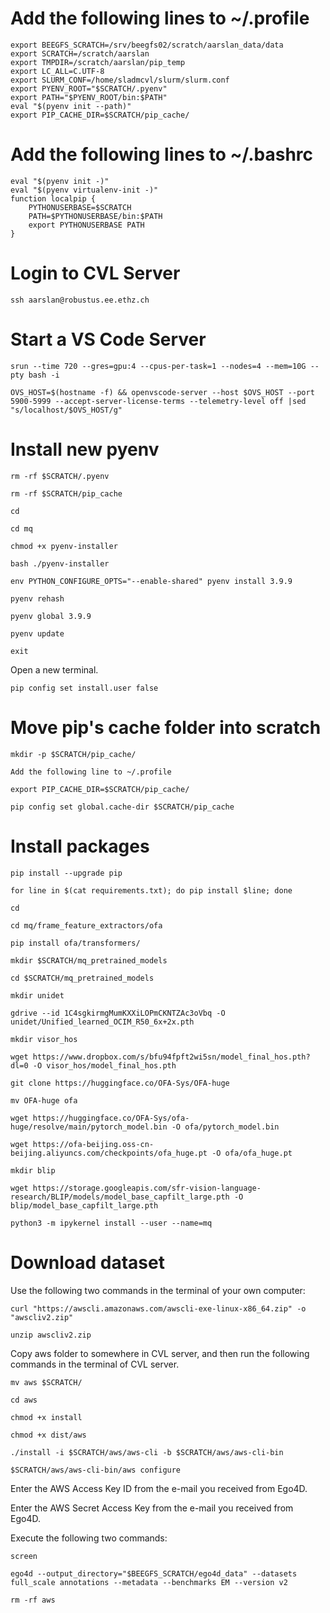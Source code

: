 # Add the following lines to ~/.profile

```
export BEEGFS_SCRATCH=/srv/beegfs02/scratch/aarslan_data/data
export SCRATCH=/scratch/aarslan
export TMPDIR=/scratch/aarslan/pip_temp
export LC_ALL=C.UTF-8
export SLURM_CONF=/home/sladmcvl/slurm/slurm.conf
export PYENV_ROOT="$SCRATCH/.pyenv"
export PATH="$PYENV_ROOT/bin:$PATH"
eval "$(pyenv init --path)"
export PIP_CACHE_DIR=$SCRATCH/pip_cache/
```

# Add the following lines to ~/.bashrc

```
eval "$(pyenv init -)"
eval "$(pyenv virtualenv-init -)"
function localpip {
    PYTHONUSERBASE=$SCRATCH
    PATH=$PYTHONUSERBASE/bin:$PATH
    export PYTHONUSERBASE PATH
}
```

# Login to CVL Server

```
ssh aarslan@robustus.ee.ethz.ch
```

# Start a VS Code Server

```
srun --time 720 --gres=gpu:4 --cpus-per-task=1 --nodes=4 --mem=10G --pty bash -i

OVS_HOST=$(hostname -f) && openvscode-server --host $OVS_HOST --port 5900-5999 --accept-server-license-terms --telemetry-level off |sed "s/localhost/$OVS_HOST/g"
```

# Install new pyenv

```
rm -rf $SCRATCH/.pyenv

rm -rf $SCRATCH/pip_cache

cd

cd mq

chmod +x pyenv-installer

bash ./pyenv-installer

env PYTHON_CONFIGURE_OPTS="--enable-shared" pyenv install 3.9.9

pyenv rehash

pyenv global 3.9.9

pyenv update

exit

```

Open a new terminal.


```
pip config set install.user false
```

# Move pip's cache folder into scratch

```
mkdir -p $SCRATCH/pip_cache/

Add the following line to ~/.profile

export PIP_CACHE_DIR=$SCRATCH/pip_cache/

pip config set global.cache-dir $SCRATCH/pip_cache
```

# Install packages

```
pip install --upgrade pip

for line in $(cat requirements.txt); do pip install $line; done

cd

cd mq/frame_feature_extractors/ofa

pip install ofa/transformers/

mkdir $SCRATCH/mq_pretrained_models

cd $SCRATCH/mq_pretrained_models

mkdir unidet

gdrive --id 1C4sgkirmgMumKXXiLOPmCKNTZAc3oVbq -O unidet/Unified_learned_OCIM_R50_6x+2x.pth

mkdir visor_hos

wget https://www.dropbox.com/s/bfu94fpft2wi5sn/model_final_hos.pth?dl=0 -O visor_hos/model_final_hos.pth

git clone https://huggingface.co/OFA-Sys/OFA-huge

mv OFA-huge ofa

wget https://huggingface.co/OFA-Sys/ofa-huge/resolve/main/pytorch_model.bin -O ofa/pytorch_model.bin

wget https://ofa-beijing.oss-cn-beijing.aliyuncs.com/checkpoints/ofa_huge.pt -O ofa/ofa_huge.pt

mkdir blip

wget https://storage.googleapis.com/sfr-vision-language-research/BLIP/models/model_base_capfilt_large.pth -O blip/model_base_capfilt_large.pth

python3 -m ipykernel install --user --name=mq
```

# Download dataset

Use the following two commands in the terminal of your own computer:

```
curl "https://awscli.amazonaws.com/awscli-exe-linux-x86_64.zip" -o "awscliv2.zip"

unzip awscliv2.zip
```

Copy aws folder to somewhere in CVL server, and then run the following commands in the terminal of CVL server.

```
mv aws $SCRATCH/

cd aws

chmod +x install

chmod +x dist/aws

./install -i $SCRATCH/aws/aws-cli -b $SCRATCH/aws/aws-cli-bin

$SCRATCH/aws/aws-cli-bin/aws configure
```

Enter the AWS Access Key ID from the e-mail you received from Ego4D.

Enter the AWS Secret Access Key from the e-mail you received from Ego4D.

Execute the following two commands:
```
screen

ego4d --output_directory="$BEEGFS_SCRATCH/ego4d_data" --datasets full_scale annotations --metadata --benchmarks EM --version v2

rm -rf aws
```
